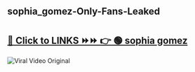 
 ## sophia_gomez-Only-Fans-Leaked

# <h2><a href="https://clipsfans.com/sophia_gomez&ref=git">🔗 Click to LINKS ⏩⏩ 👉 🟢 sophia gomez </a></h2>

<a href="https://clipsfans.com/sophia_gomez&ref=git" rel="nofollow" data-target="animated-image.originalLink"><img src="https://i.ibb.co.com/xMMVF88/686577567.gif" alt="Viral Video Original" style="max-width: 100%; display: inline-block;" data-target="animated-image.originalImage"></a>
